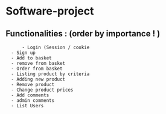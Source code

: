 Software-project
================


Functionalities : (order by importance ! )
--------------
  
     	  - Login (Session / cookie 
	  - Sign up
	  - Add to basket
	  - remove from basket
	  - Order from basket
	  - Listing product by criteria
	  - Adding new product
	  - Remove product
	  - Change product prices
	  - Add comments
	  - admin comments
	  - List Users

	  


